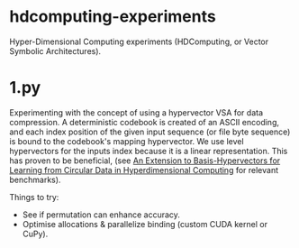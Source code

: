 # hdcomputing-experiments

Hyper-Dimensional Computing experiments (HDComputing, or Vector Symbolic Architectures).

# 1.py

Experimenting with the concept of using a hypervector VSA for data compression. A deterministic codebook is created of an ASCII encoding, and each index position of the given input sequence (or file byte sequence) is bound to the codebook's mapping hypervector. We use level hypervectors for the inputs index because it is a linear representation. This has proven to be beneficial, (see [An Extension to Basis-Hypervectors for Learning
from Circular Data in Hyperdimensional Computing](https://arxiv.org/pdf/2205.07920.pdf) for relevant benchmarks).

Things to try:

* See if permutation can enhance accuracy.
* Optimise allocations & parallelize binding (custom CUDA kernel or CuPy).
